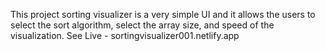 This project sorting visualizer is a very simple UI and it allows the users to select the sort algorithm, select the array size, and speed of the visualization.
See Live - sortingvisualizer001.netlify.app

